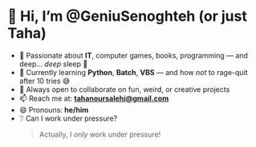 # 👋 Hi, I’m @GeniuSenoghteh (or just Taha)

- 👀 Passionate about **IT**, computer games, books, programming — and deep... *deep* sleep 🛌  
- 🌱 Currently learning **Python**, **Batch**, **VBS** — and how *not* to rage-quit after 10 tries 😅  
- 💞️ Always open to collaborate on fun, weird, or creative projects  
- 📫 Reach me at: **tahanoursalehi@gmail.com**  
- 😄 Pronouns: **he/him**  
- ❔ Can I work under pressure?  
  > Actually, I *only* work under pressure!
